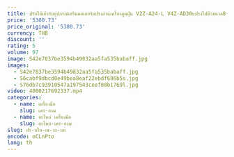 ```yaml
---
title: ปรับให้เข้ากับอุปกรณ์เสริมมอเตอร์แปรงถ่านเครื่องดูดฝุ่น V2Z-A24-L V4Z-AD30แปรงไฟฟ้าขนาด8*11อเนกประสงค์
price: '5380.73'
price_original: '5380.73'
currency: THB
discount: ''
rating: 5
volume: 97
image: S42e7837be3594b49832aa5fa535babaff.jpg
images:
  - S42e7837be3594b49832aa5fa535babaff.jpg
  - S6cabf9dbcd0e49bea8eaf22ebdf696b5s.jpg
  - S76db7c93910547a197543ceef08b1769l.jpg
video: 4000217692337.mp4
categories:
  - name: เครื่องมือ
    slug: เคร-องม
  - name: อะไหล่ เครื่องมือ
    slug: อะไหล-เคร-องม
slug: ปร-บให-เข-าก-บอ
encode: oCLnPto
lang: th
---
```

  